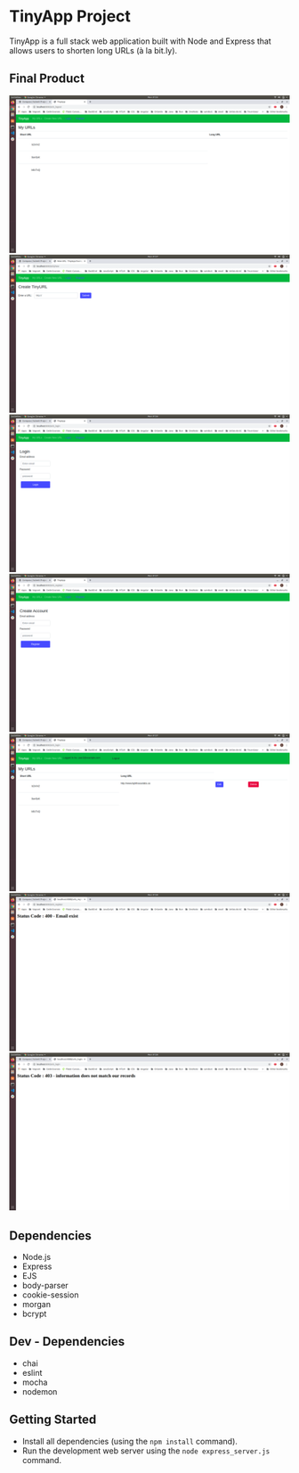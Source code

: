 # TinyApp Project

TinyApp is a full stack web application built with Node and Express that allows users to shorten long URLs (à la bit.ly).


## Final Product

!["Index"](./Docs/index.png)
!["Create New URL"](./Docs/CreateNewURL.png)
!["Login"](./Docs/login.png)
!["Register"](./Docs/Register.png)
!["User Loged"](./Docs/UserLoged.png)
!["Status 400"](./Docs/Status400Message.png)
!["Status 403"](./Docs/Status403Message.png)


## Dependencies

- Node.js
- Express
- EJS
- body-parser
- cookie-session
- morgan
- bcrypt

## Dev - Dependencies

- chai
- eslint
- mocha
- nodemon


## Getting Started

- Install all dependencies (using the `npm install` command).
- Run the development web server using the `node express_server.js` command.